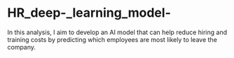 # HR_deep-_learning_model-
In this analysis, I aim to develop an AI model that can help reduce hiring and training costs by predicting which employees are most likely to leave the company.
